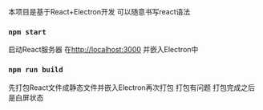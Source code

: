 本项目是基于React+Electron开发
可以随意书写react语法
### `npm start`

启动React服务器 在[http://localhost:3000](http://localhost:3000) 并嵌入Electron中

### `npm run build`

先打包React文件成静态文件并嵌入Electron再次打包
打包有问题 打包完成之后是白屏状态
